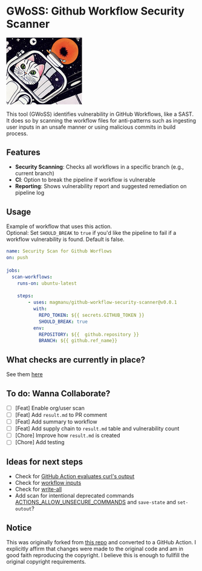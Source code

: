 # GWoSS: Github Workflow Security Scanner

<img src="./static/cat_in_space.png" alt="cat in space" width="200"/>

This tool (GWoSS) identifies vulnerability in GitHub Workflows, like a SAST. It does so by scanning the workflow files for anti-patterns such as ingesting user inputs in an unsafe manner or using malicious commits in build process.

## Features

- **Security Scanning**: Checks all workflows in a specific branch (e.g., current branch)
- **CI**: Option to break the pipeline if workflow is vulnerable
- **Reporting**: Shows vulnerability report and suggested remediation on pipeline log

## Usage

Example of workflow that uses this action.  
Optional: Set `SHOULD_BREAK` to `true` if you'd like the pipeline to fail if a workflow vulnerability is found. Default is false.

```yml
name: Security Scan for Github Worflows
on: push

jobs:
  scan-workflows:
    runs-on: ubuntu-latest

    steps:
        - uses: magmanu/github-workflow-security-scanner@v0.0.1 
          with:
            REPO_TOKEN: ${{ secrets.GITHUB_TOKEN }}
            SHOULD_BREAK: true
          env:
            REPOSITORY: ${{  github.repository }}
            BRANCH: ${{ github.ref_name}}

```


## What checks are currently in place?

See them [here](scan_config.json)
## To do: Wanna Collaborate?

- [ ] [Feat] Enable org/user scan
- [ ] [Feat] Add `result.md` to PR comment
- [ ] [Feat] Add summary to workflow
- [ ] [Feat] Add supply chain to `result.md` table and vulnerability count
- [ ] [Chore] Improve how `result.md` is created
- [ ] [Chore] Add testing

## Ideas for next steps

* Check for [GitHub Action evaluates curl's output](https://docs.boostsecurity.io/rules/cicd-gha-curl-eval.html)
* Check for [workflow inputs](https://docs.boostsecurity.io/rules/cicd-gha-workflow-dispatch-inputs.html)
* Check for [write-all](https://docs.boostsecurity.io/rules/cicd-gha-write-all-permissions.html)
* Add scan for intentional deprecated commands [ACTIONS_ALLOW_UNSECURE_COMMANDS](https://docs.boostsecurity.io/rules/cicd-gha-unsecure-commands.html) and `save-state` and `set-outout`?

## Notice

This was originally forked from [this repo](https://github.com/TinderSec/gh-workflow-auditor) and converted to a GitHub Action. I explicitly affirm that changes were made to the original code and am in good faith reproducing the copyright. I believe this is enough to fullfill the original copyright requirements.  


